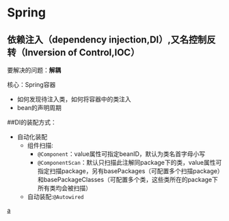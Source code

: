 # Spring

## 依赖注入（dependency injection,DI）,又名控制反转（Inversion of Control,IOC） 
要解决的问题：**解耦**

核心：Spring容器
* 如何发现待注入类，如何将容器中的类注入
* bean的声明周期

##DI的装配方式：
* 自动化装配
  * 组件扫描:
    * `@Component`：value属性可指定beanID，默认为类名首字母小写
    * `@ComponentScan`：默认只扫描此注解同package下的类，value属性可指定扫描package，另有basePackages（可配置多个扫描package）和basePackageClasses（可配置多个类，这些类所在的package下所有类均会被扫描）
  * 自动装配:`@Autowired`

[a](StarBlogs.md)
